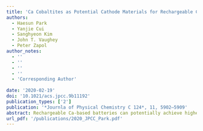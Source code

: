 ```yaml
---
title: 'Ca Cobaltites as Potential Cathode Materials for Rechargeable Ca-Ion Batteries: Theory and Experiment'
authors:
  - Haesun Park
  - Yanjie Cui
  - Sanghyeon Kim
  - John T. Vaughey
  - Peter Zapol
author_notes:
  - ''
  - ''
  - ''
  - ''
  - 'Corresponding Author'
  
date: '2020-02-19'
doi: '10.1021/acs.jpcc.9b11192'
publication_types: ['2']
publication: '*Journla of Physical Chemistry C 124*, 11, 5902–5909'
abstract: Rechargeable Ca-based batteries can potentially achieve higher energy capacity than Li-ion batteries. The development of Ca-ion batteries, however, remains in its infancy, especially due to the challenge of finding cathode materials with high reversible capacity. We investigate properties of Ca cobaltites as Ca-ion intercalation cathodes, by means of density functional theory calculations validated by synthesis and electrochemical measurements. Computationally, we accessed thermodynamic, diffusion properties, energy capacity, and the voltage profiles for four Ca cobaltite compounds of different stoichiometry and Co oxidation states; Ca3Co2O6, CaCo2O4, Ca2Co2O5, and (Ca2CoO3)(CoO2)1.62. We found good stability and relatively low migration barriers of some Ca cobaltites during cycling with the layered CaCo2O4 having the lowest Ca migration barrier of 0.7 eV and the highest theoretical capacity. To validate our calculations, we synthesized Ca3Co2O6, CaCo2O4, and (Ca2CoO3)(CoO2)1.62 with the Pechini method and, subsequently, to test the electrochemical extraction of Ca.
url_pdf: '/publications/2020_JPCC_Park.pdf'
---
```

